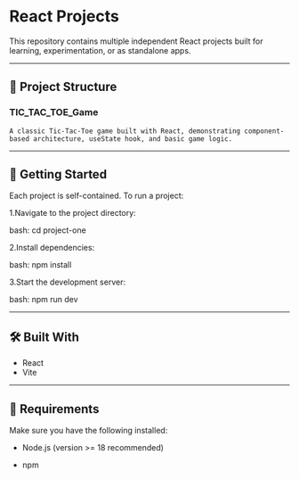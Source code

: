 # React Projects

This repository contains multiple independent React projects built for learning, experimentation, or as standalone apps.

---

## 📁 Project Structure

### TIC_TAC_TOE_Game 
	A classic Tic-Tac-Toe game built with React, demonstrating component-based architecture, useState hook, and basic game logic.

---

## 🚀 Getting Started

Each project is self-contained. To run a project:

1.Navigate to the project directory:

bash:
     cd project-one

2.Install dependencies:

bash:
    npm install

3.Start the development server:

bash:
     npm run dev 

---

## 🛠 Built With

* React
* Vite

---

## 📁 Requirements

Make sure you have the following installed:

* Node.js (version >= 18 recommended)

* npm